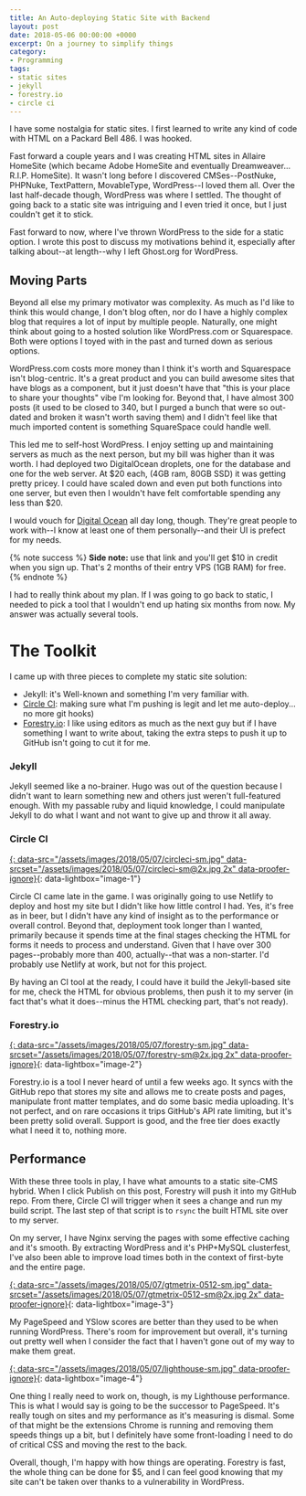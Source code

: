```yaml
---
title: An Auto-deploying Static Site with Backend
layout: post
date: 2018-05-06 00:00:00 +0000
excerpt: On a journey to simplify things
category:
- Programming
tags:
- static sites
- jekyll
- forestry.io
- circle ci
---
```

I have some nostalgia for static sites. I first learned to write any kind of code with HTML on a Packard Bell 486. I was hooked.

Fast forward a couple years and I was creating HTML sites in Allaire HomeSite (which became Adobe HomeSite and eventually Dreamweaver... R.I.P. HomeSite). It wasn't long before I discovered CMSes--PostNuke, PHPNuke, TextPattern, MovableType, WordPress--I loved them all. Over the last half-decade though, WordPress was where I settled. The thought of going back to a static site was intriguing and I even tried it once, but I just couldn't get it to stick.

Fast forward to now, where I've thrown WordPress to the side for a static option. I wrote this post to discuss my motivations behind it, especially after talking about--at length--why I left Ghost.org for WordPress.

## Moving Parts

Beyond all else my primary motivator was complexity. As much as I'd like to think this would change, I don't blog often, nor do I have a highly complex blog that requires a lot of input by multiple people. Naturally, one might think about going to a hosted solution like WordPress.com or Squarespace. Both were options I toyed with in the past and turned down as serious options.

WordPress.com costs more money than I think it's worth and Squarespace isn't blog-centric. It's a great product and you can build awesome sites that have blogs as a component, but it just doesn't have that "this is your place to share your thoughts" vibe I'm looking for. Beyond that, I have almost 300 posts (it used to be closed to 340, but I purged a bunch that were so out-dated and broken it wasn't worth saving them) and I didn't feel like that much imported content is something SquareSpace could handle well.

This led me to self-host WordPress. I enjoy setting up and maintaining servers as much as the next person, but my bill was higher than it was worth. I had deployed two DigitalOcean droplets, one for the database and one for the web server. At $20 each, (4GB ram, 80GB SSD) it was getting pretty pricey. I could have scaled down and even put both functions into one server, but even then I wouldn't have felt comfortable spending any less than $20.

I would vouch for [Digital Ocean](https://m.do.co/c/b3e840db07ba) all day long, though. They're great people to work with--I know at least one of them personally--and their UI is prefect for my needs.

{% note success %}
**Side note:** use that link and you'll get $10 in credit when you sign up. That's 2 months of their entry VPS (1GB RAM) for free.
{% endnote %}

I had to really think about my plan. If I was going to go back to static, I needed to pick a tool that I wouldn't end up hating six months from now. My answer was actually several tools.

# The Toolkit

I came up with three pieces to complete my static site solution:

* Jekyll: it's Well-known and something I'm very familiar with.
* [Circle CI](https://circleci.com): making sure what I'm pushing is legit and let me auto-deploy... no more git hooks)
* [Forestry.io](https://forestry.io): I like using editors as much as the next guy but if I have something I want to write about, taking the extra steps to push it up to GitHub isn't going to cut it for me.

### Jekyll

Jekyll seemed like a no-brainer. Hugo was out of the question because I didn't want to learn something new and others just weren't full-featured enough. With my passable ruby and liquid knowledge, I could manipulate Jekyll to do what I want and not want to give up and throw it all away.

### Circle CI

[![](){: data-src="/assets/images/2018/05/07/circleci-sm.jpg" data-srcset="/assets/images/2018/05/07/circleci-sm@2x.jpg 2x" data-proofer-ignore}](/assets/images/2018/05/07/circleci.jpg){: data-lightbox="image-1"}

Circle CI came late in the game. I was originally going to use Netlify to deploy and host my site but I didn't like how little control I had. Yes, it's free as in beer, but I didn't have any kind of insight as to the performance or overall control. Beyond that, deployment took longer than I wanted, primarily because it spends time at the final stages checking the HTML for forms it needs to process and understand. Given that I have over 300 pages--probably more than 400, actually--that was a non-starter. I'd probably use Netlify at work, but not for this project.

By having an CI tool at the ready, I could have it build the Jekyll-based site for me, check the HTML for obvious problems, then push it to my server (in fact that's what it does--minus the HTML checking part, that's not ready).

### Forestry.io

[![](){: data-src="/assets/images/2018/05/07/forestry-sm.jpg" data-srcset="/assets/images/2018/05/07/forestry-sm@2x.jpg 2x" data-proofer-ignore}](/assets/images/2018/05/07/forestry.jpg){: data-lightbox="image-2"}

Forestry.io is a tool I never heard of until a few weeks ago. It syncs with the GitHub repo that stores my site and allows me to create posts and pages, manipulate front matter templates, and do some basic media uploading. It's not perfect, and on rare occasions it trips GitHub's API rate limiting, but it's been pretty solid overall. Support is good, and the free tier does exactly what I need it to, nothing more.

## Performance

With these three tools in play, I have what amounts to a static site-CMS hybrid. When I click Publish on this post, Forestry will push it into my GitHub repo. From there, Circle CI will trigger when it sees a change and run my build script. The last step of that script is to `rsync` the built HTML site over to my server.

On my server, I have Nginx serving the pages with some effective caching and it's smooth. By extracting WordPress and it's PHP+MySQL clusterfest, I've also been able to improve load times both in the context of first-byte and the entire page.

[![](){: data-src="/assets/images/2018/05/07/gtmetrix-0512-sm.jpg" data-srcset="/assets/images/2018/05/07/gtmetrix-0512-sm@2x.jpg 2x" data-proofer-ignore}](/assets/images/2018/05/07/gtmetrix-0512.jpg){: data-lightbox="image-3"}

My PageSpeed and YSlow scores are better than they used to be when running WordPress. There's room for improvement but overall, it's turning out pretty well when I consider the fact that I haven't gone out of my way to make them great. 

[![](){: data-src="/assets/images/2018/05/07/lighthouse-sm.jpg" data-proofer-ignore}](/assets/images/2018/05/07/lighthouse.jpg){: data-lightbox="image-4"}

One thing I really need to work on, though, is my Lighthouse performance. This is what I would say is going to be the successor to PageSpeed. It's really tough on sites and my performance as it's measuring is dismal. Some of that might be the extensions Chrome is running and removing them speeds things up a bit, but I definitely have some front-loading I need to do of critical CSS and moving the rest to the back. 

Overall, though, I'm happy with how things are operating. Forestry is fast, the whole thing can be done for $5, and I can feel good knowing that my site can't be taken over thanks to a  vulnerability in WordPress. 